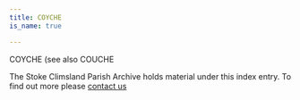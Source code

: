 ```yaml
---
title: COYCHE
is_name: true

---
```


COYCHE (see also COUCHE


The Stoke Climsland Parish Archive holds material under this index entry. To find out more please [contact us](/contact/)
